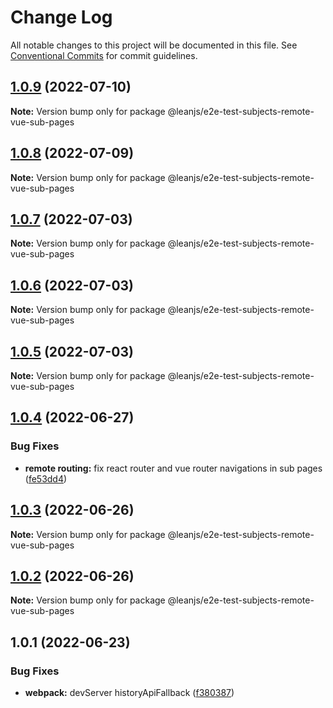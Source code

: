 # Change Log

All notable changes to this project will be documented in this file.
See [Conventional Commits](https://conventionalcommits.org) for commit guidelines.

## [1.0.9](https://github.com/leanjs/leanjs/compare/@leanjs/e2e-test-subjects-remote-vue-sub-pages@1.0.8...@leanjs/e2e-test-subjects-remote-vue-sub-pages@1.0.9) (2022-07-10)

**Note:** Version bump only for package @leanjs/e2e-test-subjects-remote-vue-sub-pages





## [1.0.8](https://github.com/leanjs/leanjs/compare/@leanjs/e2e-test-subjects-remote-vue-sub-pages@1.0.7...@leanjs/e2e-test-subjects-remote-vue-sub-pages@1.0.8) (2022-07-09)

**Note:** Version bump only for package @leanjs/e2e-test-subjects-remote-vue-sub-pages





## [1.0.7](https://github.com/leanjs/leanjs/compare/@leanjs/e2e-test-subjects-remote-vue-sub-pages@1.0.6...@leanjs/e2e-test-subjects-remote-vue-sub-pages@1.0.7) (2022-07-03)

**Note:** Version bump only for package @leanjs/e2e-test-subjects-remote-vue-sub-pages





## [1.0.6](https://github.com/leanjs/leanjs/compare/@leanjs/e2e-test-subjects-remote-vue-sub-pages@1.0.5...@leanjs/e2e-test-subjects-remote-vue-sub-pages@1.0.6) (2022-07-03)

**Note:** Version bump only for package @leanjs/e2e-test-subjects-remote-vue-sub-pages





## [1.0.5](https://github.com/leanjs/leanjs/compare/@leanjs/e2e-test-subjects-remote-vue-sub-pages@1.0.4...@leanjs/e2e-test-subjects-remote-vue-sub-pages@1.0.5) (2022-07-03)

**Note:** Version bump only for package @leanjs/e2e-test-subjects-remote-vue-sub-pages





## [1.0.4](https://github.com/leanjs/leanjs/compare/@leanjs/e2e-test-subjects-remote-vue-sub-pages@1.0.3...@leanjs/e2e-test-subjects-remote-vue-sub-pages@1.0.4) (2022-06-27)


### Bug Fixes

* **remote routing:** fix react router and vue router navigations in sub pages ([fe53dd4](https://github.com/leanjs/leanjs/commit/fe53dd4116ef355da638105ebe6a424073666fdb))





## [1.0.3](https://github.com/leanjs/leanjs/compare/@leanjs/e2e-test-subjects-remote-vue-sub-pages@1.0.2...@leanjs/e2e-test-subjects-remote-vue-sub-pages@1.0.3) (2022-06-26)

**Note:** Version bump only for package @leanjs/e2e-test-subjects-remote-vue-sub-pages





## [1.0.2](https://github.com/leanjs/leanjs/compare/@leanjs/e2e-test-subjects-remote-vue-sub-pages@1.0.1...@leanjs/e2e-test-subjects-remote-vue-sub-pages@1.0.2) (2022-06-26)

**Note:** Version bump only for package @leanjs/e2e-test-subjects-remote-vue-sub-pages





## 1.0.1 (2022-06-23)


### Bug Fixes

* **webpack:** devServer historyApiFallback ([f380387](https://github.com/leanjs/leanjs/commit/f3803871d48bf45e30ef597871a495cdf660478c))
